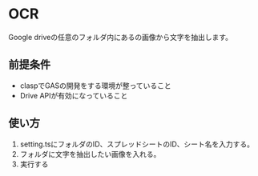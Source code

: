 # OCR
Google driveの任意のフォルダ内にあるの画像から文字を抽出します。
## 前提条件
- claspでGASの開発をする環境が整っていること
- Drive APIが有効になっていること
## 使い方
1. setting.tsにフォルダのID、スプレッドシートのID、シート名を入力する。
2. フォルダに文字を抽出したい画像を入れる。
3. 実行する
